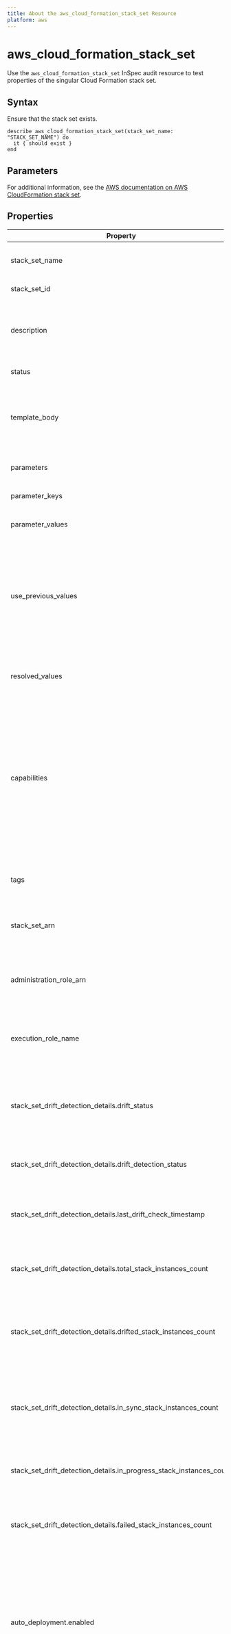 ```yaml
---
title: About the aws_cloud_formation_stack_set Resource
platform: aws
---
```


# aws_cloud_formation_stack_set

Use the `aws_cloud_formation_stack_set` InSpec audit resource to test properties of the singular Cloud Formation stack set.

## Syntax

Ensure that the stack set exists.

    describe aws_cloud_formation_stack_set(stack_set_name: "STACK_SET_NAME") do
      it { should exist }
    end

## Parameters

For additional information, see the [AWS documentation on AWS CloudFormation stack set](https://docs.aws.amazon.com/AWSCloudFormation/latest/UserGuide/aws-resource-cloudformation-stackset.html).

## Properties

| Property | Description |
| --- | --- |
| stack_set_name | The name that's associated with the stack set. |
| stack_set_id | The ID of the stack set. |
| description | A description of the stack set that you specify when the stack set is created or updated. |
| status | The status of the stack set. |
| template_body | The structure that contains the body of the template that was used to create or update the stack set. |
| parameters | A list of input parameters for a stack set. |
| parameter_keys | The key associated with the parameter. |
| parameter_values | The input value associated with the parameter. |
| use_previous_values | During a stack update, use the existing parameter value that the stack is using for a given parameter key. If you specify `true`, do not specify a parameter value. |
| resolved_values | The value that corresponds to a Systems Manager parameter key. |
| capabilities | The capabilities that are allowed in the stack set. Some stack set templates might include resources that can affect permissions in your Amazon Web Services account—for example, by creating new Identity and Access Management (IAM) users. |
| tags | A list of tags that specify information about the stack set. |
| stack_set_arn | The Amazon Resource Number (ARN) of the stack set. |
| administration_role_arn | The Amazon Resource Number (ARN) of the IAM role used to create or update the stack set. |
| execution_role_name | The name of the IAM execution role used to create or update the stack set. |
| stack_set_drift_detection_details.drift_status | Status of the stack set's actual configuration compared to its expected template and parameter configuration. |
| stack_set_drift_detection_details.drift_detection_status | The status of the stack set drift detection operation. |
| stack_set_drift_detection_details.last_drift_check_timestamp | Most recent time when CloudFormation performed a drift detection operation on the stack set. |
| stack_set_drift_detection_details.total_stack_instances_count | The total number of stack instances belonging to this stack set. |
| stack_set_drift_detection_details.drifted_stack_instances_count | The number of stack instances that have drifted from the expected template and parameter configuration of the stack set. |
| stack_set_drift_detection_details.in_sync_stack_instances_count | The number of stack instances which match the expected template and parameter configuration of the stack set. |
| stack_set_drift_detection_details.in_progress_stack_instances_count | The number of stack instances that are currently being checked for drift. |
| stack_set_drift_detection_details.failed_stack_instances_count | The number of stack instances for which the drift detection operation failed. |
| auto_deployment.enabled | If set to `true`, StackSets automatically deploys additional stack instances to AWS Organizations accounts that are added to a target organization or organizational unit (OU) in the specified Regions. |
| auto_deployment.retain_stacks_on_account_removal | If set to `true`, stack resources are retained when an account is removed from a target organization or OU. If set to `false`, stack resources are deleted. Specify only if `Enabled` is set to True. |
| permission_model | Describes how the IAM roles required for stack set operations are created. |
| organizational_unit_ids | The organization root ID or organizational unit (OU) IDs that you specified for deployment targets. |

## Examples

### Ensure a stack set ID is available.

    describe aws_cloud_formation_stack_set(stack_set_name: "STACK_SET_NAME") do
      its('stack_set_id') { should eq 'StackSetId' }
    end

### Verify the description of the stack set.

    describe aws_cloud_formation_stack_set(stack_set_name: "STACK_SET_NAME") do
        its('description') { should eq 'test-description'}
    end

### Verify the parameter keys of the stack set.

    describe aws_cloud_formation_stack_set(stack_set_name: "STACK_SET_NAME") do
        its('parameter_keys') { should include 'ParameterKey'}
    end

### Verify the in-progress stack instances count of the stack set.

    describe aws_cloud_formation_stack_set(stack_set_name: "STACK_SET_NAME") do
        its('stack_set_drift_detection_details.in_progress_stack_instances_count') { should eq 1}
    end

## Matchers

This InSpec audit resource has the following special matchers. For a full list of available matchers, please visit our [Universal Matchers page](https://www.inspec.io/docs/reference/matchers/).

The controls will pass if the `describe` method returns at least one result.

### exist

Use `should` to test that the entity exists.


    describe aws_cloud_formation_stack_set(stack_set_name: "STACK_SET_NAME") do
      it { should exist }
    end

Use `should_not` to test the entity does not exist.


    describe aws_cloud_formation_stack_set(stack_set_name: "STACK_SET_NAME") do
      it { should_not exist }
    end

## AWS Permissions

Your [Principal](https://docs.aws.amazon.com/IAM/latest/UserGuide/intro-structure.html#intro-structure-principal) will need the `CloudFormation:Client:DescribeStackSetOutput` action with `Effect` set to `Allow`.
